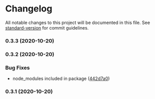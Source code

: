 # Changelog

All notable changes to this project will be documented in this file. See [standard-version](https://github.com/conventional-changelog/standard-version) for commit guidelines.

### 0.3.3 (2020-10-20)

### 0.3.2 (2020-10-20)


### Bug Fixes

* node_modules included in package ([442d7a0](https://github.com/wheatstalk/cdk-ecs-website/commit/442d7a07f9836c3143f6c3cdc4be965f136eb51d))

### 0.3.1 (2020-10-20)
